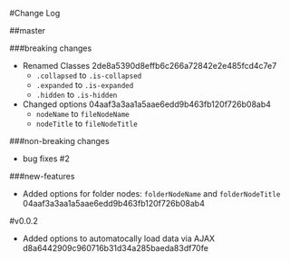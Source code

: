 #Change Log

##master

###breaking changes
- Renamed Classes 2de8a5390d8effb6c266a72842e2e485fcd4c7e7
  - `.collapsed` to `.is-collapsed`
  - `.expanded` to `.is-expanded`
  - `.hidden` to `.is-hidden`
- Changed options 04aaf3a3aa1a5aae6edd9b463fb120f726b08ab4
  - `nodeName` to `fileNodeName`
  - `nodeTitle` to `fileNodeTitle`


###non-breaking changes
- bug fixes #2

###new-features
- Added options for folder nodes: `folderNodeName` and `folderNodeTitle` 04aaf3a3aa1a5aae6edd9b463fb120f726b08ab4

#v0.0.2
- Added options to automatocally load data via AJAX d8a6442909c960716b31d34a285baeda83df70fe